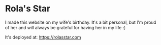 # Rola's Star

I made this website on my wife's birthday. It's a bit personal, but I'm proud of her and will always be grateful for having her in my life :)

It's deployed at: https://rolasstar.com
